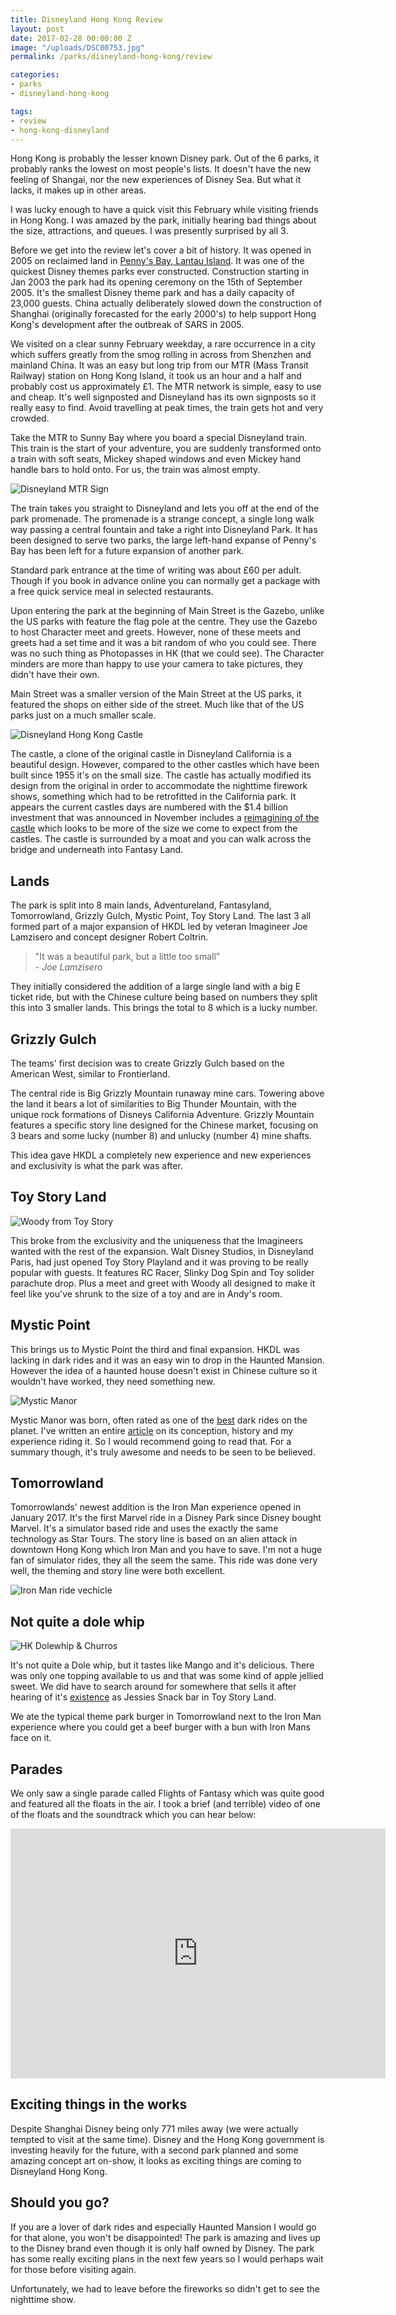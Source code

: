 ```yaml
---
title: Disneyland Hong Kong Review
layout: post
date: 2017-02-28 00:00:00 Z
image: "/uploads/DSC00753.jpg"
permalink: /parks/disneyland-hong-kong/review

categories:
- parks
- disneyland-hong-kong

tags:
- review
- hong-kong-disneyland
---
```


Hong Kong is probably the lesser known Disney park. Out of the 6 parks, it probably ranks the lowest on most people's lists. It doesn't have the new feeling of Shangai, nor the new experiences of Disney Sea. But what it lacks, it makes up in other areas.

I was lucky enough to have a quick visit this February while visiting friends in Hong Kong. I was amazed by the park, initially hearing bad things about the size, attractions, and queues. I was presently surprised by all 3.

Before we get into the review let's cover a bit of history. It was opened in 2005 on reclaimed land in [Penny's Bay, Lantau Island](https://www.google.co.uk/maps/place/Penny's\+Bay\+Hwy,\+Hong\+Kong/@22.3166186,114.0463596,3050m/data=!3m1!1e3!4m5!3m4!1s0x3403fc3d918a96ab:0xe1a157c9e810c02a!8m2!3d22.329117!4d114.032886). It was one of the quickest Disney themes parks ever constructed. Construction starting in Jan 2003 the park had its opening ceremony on the 15th of September 2005. It's the smallest Disney theme park and has a daily capacity of 23,000 guests. China actually deliberately slowed down the construction of Shanghai (originally forecasted for the early 2000's) to help support Hong Kong's development after the outbreak of SARS in 2005.

We visited on a clear sunny February weekday, a rare occurrence in a city which suffers greatly from the smog rolling in across from Shenzhen and mainland China. It was an easy but long trip from our MTR (Mass Transit Railway) station on Hong Kong Island, it took us an hour and a half and probably cost us approximately £1. The MTR network is simple, easy to use and cheap. It's well signposted and Disneyland has its own signposts so it really easy to find. Avoid travelling at peak times, the train gets hot and very crowded.

Take the MTR to Sunny Bay where you board a special Disneyland train. This train is the start of your adventure, you are suddenly transformed onto a train with soft seats, Mickey shaped windows and even Mickey hand handle bars to hold onto. For us, the train was almost empty.

![Disneyland MTR Sign](/uploads/IMG_0024.JPG)

The train takes you straight to Disneyland and lets you off at the end of the park promenade. The promenade is a strange concept, a single long walk way passing a central fountain and take a right into Disneyland Park. It has been designed to serve two parks, the large left-hand expanse of Penny's Bay has been left for a future expansion of another park.

Standard park entrance at the time of writing was about £60 per adult. Though if you book in advance online you can normally get a package with a free quick service meal in selected restaurants.

Upon entering the park at the beginning of Main Street is the Gazebo, unlike the US parks with feature the flag pole at the centre. They use the Gazebo to host Character meet and greets. However, none of these meets and greets had a set time and it was a bit random of who you could see. There was no such thing as Photopasses in HK (that we could see). The Character minders are more than happy to use your camera to take pictures, they didn't have their own.

Main Street was a smaller version of the Main Street at the US parks, it featured the shops on either side of the street. Much like that of the US parks just on a much smaller scale.

![Disneyland Hong Kong Castle](/uploads/DSC00814.JPG)

The castle, a clone of the original castle in Disneyland California is a beautiful design. However, compared to the other castles which have been built since 1955 it's on the small size. The castle has actually modified its design from the original in order to accommodate the nighttime firework shows, something which had to be retrofitted in the California park. It appears the current castles days are numbered with the $1.4 billion investment that was announced in November includes a [reimagining of the castle](http://wdwnt.com/blog/2016/11/confirmed-hong-kong-disneyland-removing-original-castle-announces-frozen-marvel-themed-lands-w-original-rides/) which looks to be more of the size we come to expect from the castles. The castle is surrounded by a moat and you can walk across the bridge and underneath into Fantasy Land.

## Lands

The park is split into 8 main lands, Adventureland, Fantasyland, Tomorrowland, Grizzly Gulch, Mystic Point, Toy Story Land. The last 3 all formed part of a major expansion of HKDL led by veteran Imagineer Joe Lamzisero and concept designer Robert Coltrin.

> "It was a beautiful park, but a little too small" <br/>- *Joe Lamzisero*

They initially considered the addition of a large single land with a big E ticket ride, but with the Chinese culture being based on numbers they split this into 3 smaller lands. This brings the total to 8 which is a lucky number.

## Grizzly Gulch

The teams' first decision was to create Grizzly Gulch based on the American West, similar to Frontierland.

The central ride is Big Grizzly Mountain runaway mine cars. Towering above the land it bears a lot of similarities to Big Thunder Mountain, with the unique rock formations of Disneys California Adventure. Grizzly Mountain features a specific story line designed for the Chinese market, focusing on 3 bears and some lucky (number 8) and unlucky (number 4) mine shafts.

This idea gave HKDL a completely new experience and new experiences and exclusivity is what the park was after.

## Toy Story Land

![Woody from Toy Story](/uploads/DSC00788.JPG)

This broke from the exclusivity and the uniqueness that the Imagineers wanted with the rest of the expansion. Walt Disney Studios, in Disneyland Paris, had just opened Toy Story Playland and it was proving to be really popular with guests. It features RC Racer, Slinky Dog Spin and Toy solider parachute drop. Plus a meet and greet with Woody all designed to make it feel like you've shrunk to the size of a toy and are in Andy's room.

## Mystic Point

This brings us to Mystic Point the third and final expansion. HKDL was lacking in dark rides and it was an easy win to drop in the Haunted Mansion. However the idea of a haunted house doesn't exist in Chinese culture so it wouldn't have worked, they need something new.

![Mystic Manor](/uploads/DSC00808.JPG)

Mystic Manor was born, often rated as one of the [best](http://www.leparcorama.com/2016/04/14/top-20-best-dark-ride-attractions-in-the-world/) dark rides on the planet. I've written an entire [article](/reviews/mystic-manor) on its conception, history and my experience riding it. So I would recommend going to read that. For a summary though, it's truly awesome and needs to be seen to be believed.

## Tomorrowland

Tomorrowlands' newest addition is the Iron Man experience opened in January 2017. It's the first Marvel ride in a Disney Park since Disney bought Marvel. It's a simulator based ride and uses the exactly the same technology as Star Tours. The story line is based on an alien attack in downtown Hong Kong which Iron Man and you have to save. I'm not a huge fan of simulator rides, they all the seem the same. This ride was done very well, the theming and story line were both excellent.

![Iron Man ride vechicle](/uploads/IMG_0034.JPG)

## Not quite a dole whip

![HK Dolewhip & Churros](/uploads/IMG_0039.JPG)

It's not quite a Dole whip, but it tastes like Mango and it's delicious. There was only one topping available to us and that was some kind of apple jellied sweet. We did have to search around for somewhere that sells it after hearing of it's [existence](https://gracegoesglobal.com/2015/01/18/the-ultimate-guide-to-hong-kong-disneyland/) as Jessies Snack bar in Toy Story Land.

We ate the typical theme park burger in Tomorrowland next to the Iron Man experience where you could get a beef burger with a bun with Iron Mans face on it.

## Parades

We only saw a single parade called Flights of Fantasy which was quite good and featured all the floats in the air. I took a brief (and terrible) video of one of the floats and the soundtrack which you can hear below:

<iframe src="https://drive.google.com/file/d/1vs5ruAMmyNG_NVSrOl6JqZUbewi9LTNAMg/preview" width="600" height="400" frameborder="0"></iframe>

## Exciting things in the works

Despite Shanghai Disney being only 771 miles away (we were actually tempted to visit at the same time). Disney and the Hong Kong government is investing heavily for the future, with a second park planned and some amazing concept art on-show, it looks as exciting things are coming to Disneyland Hong Kong.

## Should you go?

If you are a lover of dark rides and especially Haunted Mansion I would go for that alone, you won't be disappointed! The park is amazing and lives up to the Disney brand even though it is only half owned by Disney. The park has some really exciting plans in the next few years so I would perhaps wait for those before visiting again.

Unfortunately, we had to leave before the fireworks so didn't get to see the nighttime show.